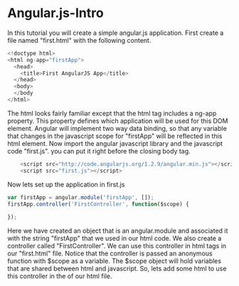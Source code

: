 # Angular.js-Intro
In this tutorial you will create a simple angular.js application.  First create a file named "first.html" with the following content.

``` javascript
<!doctype html>
<html ng-app="firstApp">
  <head>
    <title>First AngularJS App</title>
  </head>
  <body>
  </body
</html>
```
The html looks fairly familiar except that the html tag includes a ng-app property.  This property defines which application will be used for this DOM element.  Angular will implement two way data binding, so that any variable that changes in the javascript scope for "firstApp" will be reflected in this html element.  Now import the angular javascript library and the javascript code "first.js".  you can put it right before the closing body tag.

``` javascript
    <script src="http://code.angularjs.org/1.2.9/angular.min.js"></script>
    <script src="first.js"></script>
```

Now lets set up the application in first.js

``` javascript
var firstApp = angular.module('firstApp', []);
firstApp.controller('FirstController', function($scope) {
 
});
```
Here we have created an object that is an angular.module and associated it with the string "firstApp" that we used in our html code.  We also create a controller called "FirstController".  We can use this controller in html tags in our "first.html" file.  Notice that the controller is passed an anonymous function with $scope as a variable.  The $scope object will hold variables that are shared between html and javascript.  So, lets add some html to use this controller in the <body> of our html file.
  
```javascript

```
